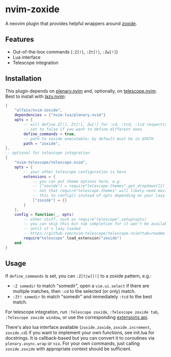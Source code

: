 # nvim-zoxide

A neovim plugin that provides helpful wrappers around [zoxide].

## Features

* Out-of-the-box commands (`:Z[!]`, `:Zt[!]`, `:Zw[!]`)
* Lua interface
* Telescope integration

## Installation

This plugin depends on [plenary.nvim] and, optionally, on [telescope.nvim].
Best to install with [lazy.nvim]:

```lua
{
    "alfaix/nvim-zoxide",
    dependencies = {"nvim-lua/plenary.nvim"}
    opts = {
        -- will define Z[!], Zt[!], Zw[!] for :cd, :tcd, :lcd respectively 
        -- set to false if you want to define different ones
        define_commands = true,
        -- path to zoxide executable; by default must be in $PATH
        path = "zoxide",
},
-- optional for telescope integration
{
    "nvim-telescope/telescope.nvim",
    opts = {
        -- your other telescope configuration is here
        extensions = {
            -- you can put theme options here, e.g.
            -- ["zoxide"] = require"telescope.themes".get_dropdown({})
            -- not that require"telescope.themes" will likely need moving 
            -- this to config() instead of opts depending on your lazy setup
            ["zoxide"] = {}
        }
    },
    config = function(_, opts)
        -- other stuff, such as require"telescope".setup(opts)
        -- you can skip this but tab completion for it won't be available 
        -- until it's lazy-loaded
        -- https://github.com/nvim-telescope/telescope.nvim?tab=readme-ov-file#extensions
        require"telescope".load_extension("zoxide")
    end
}
```

## Usage

If `define_commands` is set, you can `:Z[t|w][!]` to a zoxide pattern, e.g.:

* `:Z somedir` to match "somedir", open a `vim.ui.select` if there are multiple
  matches, then `:cd` to the selected (or only) match.
* `:Zt! somedir` to match "somedir" and immediately `:tcd` to the best match.

For telescope integration, run `:Telescope zoxide`, `:Telescope zoxide tab`,
`:Telescope zoxide window`, or use the corresponding [extensions api][telescope-extensions].

There's also lua interface available (`zoxide.zoxide`, `zoxide.increment`,
`zoxide.cd`) if you want to implement your own functions, see init.lua for
docstrings. It is callback-based but you can convert it to coroutines via
`plenary.async.wrap` or `nio`. For your own commands, just calling `zoxide.zoxide`
with appropriate context should
be sufficient.

[zoxide]: https://github.com/ajeetdsouza/zoxide
[lazy.nvim]: https://github.com/folke/lazy.nvim/
[telescope.nvim]: https://github.com/nvim-telescope/telescope.nvim
[telescope-extensions]: https://github.com/nvim-telescope/telescope.nvim#extensions
[plenary.nvim]: https://github.com/nvim-lua/plenary.nvim
